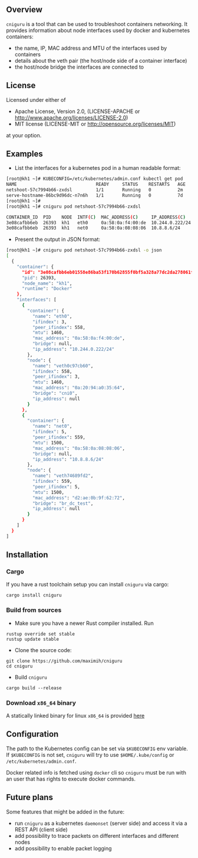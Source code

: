 Overview
--------

`cniguru` is a tool that can be used to troubleshoot containers networking.
It provides information about node interfaces used by docker and kubernetes containers:
- the name, IP, MAC address and MTU of the interfaces used by containers
- details about the veth pair (the host/node side of a container interface)
- the host/node bridge the interfaces are connected to

License
-------

Licensed under either of

* Apache License, Version 2.0, (LICENSE-APACHE or http://www.apache.org/licenses/LICENSE-2.0)
* MIT license (LICENSE-MIT or http://opensource.org/licenses/MIT)

at your option.

Examples
--------

* List the interfaces for a kubernetes pod in a human readable format:

```bash
[root@kh1 ~]# KUBECONFIG=/etc/kubernetes/admin.conf kubectl get pod
NAME                              READY     STATUS    RESTARTS   AGE
netshoot-57c7994b66-zxdsl         1/1       Running   0          2m
serve-hostname-86bc9d96dc-n7n6h   1/1       Running   0          7d
[root@kh1 ~]# 
[root@kh1 ~]# cniguru pod netshoot-57c7994b66-zxdsl 

CONTAINER_ID  PID    NODE  INTF(C)  MAC_ADDRESS(C)     IP_ADDRESS(C)    INTF(N)       BRIDGE(N)
3e08cafbb6eb  26393  kh1   eth0     0a:58:0a:f4:00:de  10.244.0.222/24  veth0c97cb60  cni0
3e08cafbb6eb  26393  kh1   net0     0a:58:0a:08:08:06  10.8.8.6/24      veth74689fd2  br_dc_test

```

* Present the output in JSON format:

```bash
[root@kh1 ~]# cniguru pod netshoot-57c7994b66-zxdsl -o json
[
  {
    "container": {
      "id": "3e08cafbb6eb01558e86ba53f170b62855f0bf5a328a77dc2da278061ff7fdc8",
      "pid": 26393,
      "node_name": "kh1",
      "runtime": "Docker"
    },
    "interfaces": [
      {
        "container": {
          "name": "eth0",
          "ifindex": 3,
          "peer_ifindex": 558,
          "mtu": 1460,
          "mac_address": "0a:58:0a:f4:00:de",
          "bridge": null,
          "ip_address": "10.244.0.222/24"
        },
        "node": {
          "name": "veth0c97cb60",
          "ifindex": 558,
          "peer_ifindex": 3,
          "mtu": 1460,
          "mac_address": "0a:20:94:a0:35:64",
          "bridge": "cni0",
          "ip_address": null
        }
      },
      {
        "container": {
          "name": "net0",
          "ifindex": 5,
          "peer_ifindex": 559,
          "mtu": 1500,
          "mac_address": "0a:58:0a:08:08:06",
          "bridge": null,
          "ip_address": "10.8.8.6/24"
        },
        "node": {
          "name": "veth74689fd2",
          "ifindex": 559,
          "peer_ifindex": 5,
          "mtu": 1500,
          "mac_address": "d2:ae:0b:9f:62:72",
          "bridge": "br_dc_test",
          "ip_address": null
        }
      }
    ]
  }
]
```

Installation
------------

### Cargo

If you have a rust toolchain setup you can install `cniguru` via cargo:

```
cargo install cniguru
```

### Build from sources

* Make sure you have a newer Rust compiler installed. Run

```
rustup override set stable
rustup update stable
```


* Clone the source code:

```
git clone https://github.com/maximih/cniguru
cd cniguru
```

* Build `cniguru`

```
cargo build --release
```

### Download `x86_64` binary

A statically linked binary for linux `x86_64` is provided [here](https://github.com/maximih/cniguru/releases/download/0.2.0/cniguru_x86_64_0.2.0.tar.gz)

Configuration
-------------

The path to the Kubernetes config can be set via `$KUBECONFIG` env variable.
If `$KUBECONFIG` is not set, `cniguru` will try to use `$HOME/.kube/config` or `/etc/kubernetes/admin.conf`.

Docker related info is fetched using `docker` cli so `cniguru` must be run with an user that has rights to execute docker commands.

Future plans
------------

Some features that might be added in the future:

* run `cniguru` as a kubernetes `daemonset` (server side) and access it via a REST API (client side)
* add possibility to trace packets on different interfaces and different nodes
* add possibility to enable packet logging
